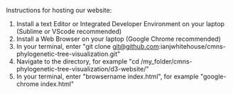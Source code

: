 Instructions for hosting our website:
1. Install a text Editor or Integrated Developer Environment on your laptop (Sublime or VScode recommended)
2. Install a Web Browser on your laptop (Google Chrome recommended)
3. In your terminal, enter "git clone git@github.com:ianjwhitehouse/cmns-phylogenetic-tree-visualization.git"
4. Navigate to the directory, for example "cd /my_folder/cmns-phylogenetic-tree-visualization/d3-website/"
5. In your terminal, enter "browsername index.html", for example "google-chrome index.html"
